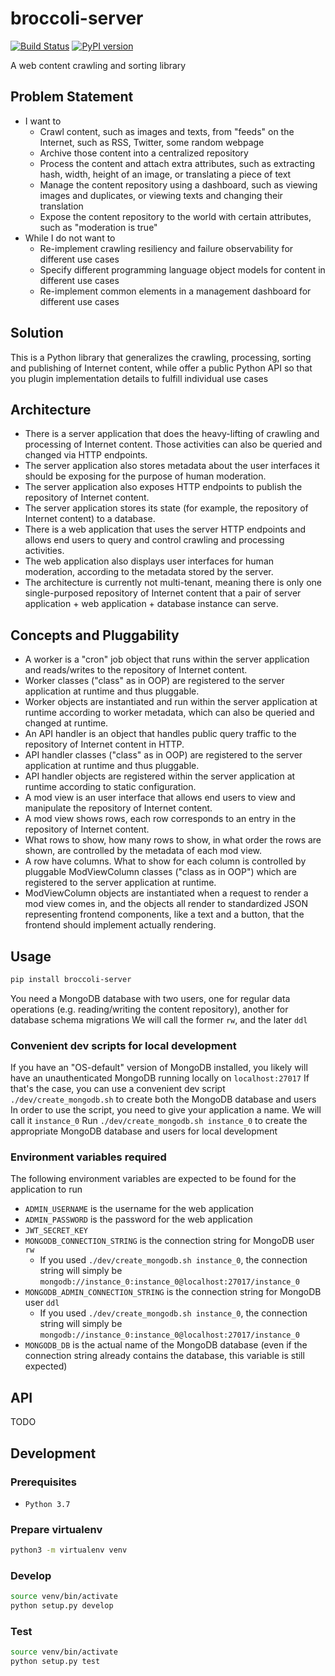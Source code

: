 # broccoli-server
[![Build Status](https://travis-ci.org/k-t-corp/broccoli-server.svg?branch=master)](https://travis-ci.org/k-t-corp/broccoli-server)
[![PyPI version](https://badge.fury.io/py/broccoli-server.svg)](https://badge.fury.io/py/broccoli-server)

A web content crawling and sorting library

## Problem Statement
* I want to
    * Crawl content, such as images and texts, from "feeds" on the Internet, such as RSS, Twitter, some random webpage
    * Archive those content into a centralized repository
    * Process the content and attach extra attributes, such as extracting hash, width, height of an image, or translating a piece of text
    * Manage the content repository using a dashboard, such as viewing images and duplicates, or viewing texts and changing their translation
    * Expose the content repository to the world with certain attributes, such as "moderation is true"
* While I do not want to
    * Re-implement crawling resiliency and failure observability for different use cases
    * Specify different programming language object models for content in different use cases
    * Re-implement common elements in a management dashboard for different use cases

## Solution
This is a Python library that generalizes the crawling, processing, sorting and publishing of Internet content, while offer a public Python API so that you plugin implementation details to fulfill individual use cases

## Architecture
* There is a server application that does the heavy-lifting of crawling and processing of Internet content. Those activities can also be queried and changed via HTTP endpoints.
* The server application also stores metadata about the user interfaces it should be exposing for the purpose of human moderation.
* The server application also exposes HTTP endpoints to publish the repository of Internet content.
* The server application stores its state (for example, the repository of Internet content) to a database.
* There is a web application that uses the server HTTP endpoints and allows end users to query and control crawling and processing activities.
* The web application also displays user interfaces for human moderation, according to the metadata stored by the server.
* The architecture is currently not multi-tenant, meaning there is only one single-purposed repository of Internet content that a pair of server application + web application + database instance can serve.

## Concepts and Pluggability
* A worker is a "cron" job object that runs within the server application and reads/writes to the repository of Internet content.
* Worker classes ("class" as in OOP) are registered to the server application at runtime and thus pluggable.
* Worker objects are instantiated and run within the server application at runtime according to worker metadata, which can also be queried and changed at runtime.
* An API handler is an object that handles public query traffic to the repository of Internet content in HTTP.
* API handler classes ("class" as in OOP) are registered to the server application at runtime and thus pluggable.
* API handler objects are registered within the server application at runtime according to static configuration.
* A mod view is an user interface that allows end users to view and manipulate the repository of Internet content.
* A mod view shows rows, each row corresponds to an entry in the repository of Internet content.
* What rows to show, how many rows to show, in what order the rows are shown, are controlled by the metadata of each mod view.
* A row have columns. What to show for each column is controlled by pluggable ModViewColumn classes ("class as in OOP") which are registered to the server application at runtime.
* ModViewColumn objects are instantiated when a request to render a mod view comes in, and the objects all render to standardized JSON representing frontend components, like a text and a button, that the frontend should implement actually rendering.

## Usage
```bash
pip install broccoli-server
```
You need a MongoDB database with two users, one for regular data operations (e.g. reading/writing the content repository), another for database schema migrations
We will call the former `rw`, and the later `ddl`

### Convenient dev scripts for local development
If you have an "OS-default" version of MongoDB installed, you likely will have an unauthenticated MongoDB running locally on `localhost:27017`
If that's the case, you can use a convenient dev script `./dev/create_mongodb.sh` to create both the MongoDB database and users
In order to use the script, you need to give your application a name. We will call it `instance_0`
Run `./dev/create_mongodb.sh instance_0` to create the appropriate MongoDB database and users for local development

### Environment variables required
The following environment variables are expected to be found for the application to run
* `ADMIN_USERNAME` is the username for the web application
* `ADMIN_PASSWORD` is the password for the web application
* `JWT_SECRET_KEY`
* `MONGODB_CONNECTION_STRING` is the connection string for MongoDB user `rw`
    * If you used `./dev/create_mongodb.sh instance_0`, the connection string will simply be `mongodb://instance_0:instance_0@localhost:27017/instance_0`
* `MONGODB_ADMIN_CONNECTION_STRING` is the connection string for MongoDB user `ddl`
    * If you used `./dev/create_mongodb.sh instance_0`, the connection string will simply be `mongodb://instance_0:instance_0@localhost:27017/instance_0`
* `MONGODB_DB` is the actual name of the MongoDB database (even if the connection string already contains the database, this variable is still expected)

## API
TODO

## Development
### Prerequisites
* `Python 3.7`

### Prepare virtualenv
```bash
python3 -m virtualenv venv
```

### Develop
```bash
source venv/bin/activate
python setup.py develop
```

### Test
```bash
source venv/bin/activate
python setup.py test
```
